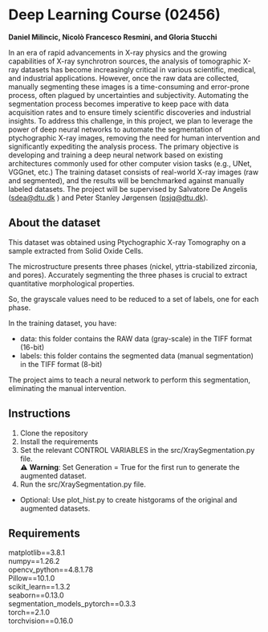 # Deep Learning Course (02456)
**Daniel Milincic, Nicolò Francesco Resmini, and Gloria Stucchi**

In an era of rapid advancements in X-ray physics and the growing capabilities of X-ray synchrotron sources, the analysis of tomographic X-ray datasets has become increasingly critical in various scientific, medical, and industrial applications. However, once the raw data are collected, manually segmenting these images is a time-consuming and error-prone process, often plagued by uncertainties and subjectivity. Automating the segmentation process becomes imperative to keep pace with data acquisition rates and to ensure timely scientific discoveries and industrial insights. To address this challenge, in this project, we plan to leverage the power of deep neural networks to automate the segmentation of ptychographic X-ray images, removing the need for human intervention and significantly expediting the analysis process. The primary objective is developing and training a deep neural network based on existing architectures commonly used for other computer vision tasks (e.g., UNet, VGGnet, etc.) The training dataset consists of real-world X-ray images (raw and segmented), and the results will be benchmarked against manually labeled datasets. The project will be supervised by Salvatore De Angelis (sdea@dtu.dk ) and Peter Stanley Jørgensen (psjq@dtu.dk).

## About the dataset
This dataset was obtained using Ptychographic X-ray Tomography on a sample extracted from Solid Oxide Cells.

The microstructure presents three phases (nickel, yttria-stabilized zirconia, and pores). 
Accurately segmenting the three phases is crucial to extract quantitative morphological properties. 

So, the grayscale values need to be reduced to a set of labels, one for each phase. 

In the training dataset, you have:

- data: this folder contains the RAW data (gray-scale) in the TIFF format (16-bit) 
- labels: this folder contains the segmented data (manual segmentation) in the TIFF format (8-bit) 

The project aims to teach a neural network to perform this segmentation, eliminating the manual intervention. 


## Instructions
1. Clone the repository
2. Install the requirements
3. Set the relevant CONTROL VARIABLES in the src/XraySegmentation.py file.  
⚠️ **Warning**: Set Generation = True for the first run to generate the augmented dataset.
4. Run the src/XraySegmentation.py file.

- Optional: Use plot_hist.py to create histgorams of the original and augmented datasets.

## Requirements
matplotlib==3.8.1  
numpy==1.26.2  
opencv_python==4.8.1.78  
Pillow==10.1.0  
scikit_learn==1.3.2  
seaborn==0.13.0  
segmentation_models_pytorch==0.3.3  
torch==2.1.0  
torchvision==0.16.0  
